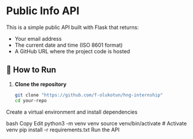 # Public Info API

This is a simple public API built with Flask that returns:  
- Your email address  
- The current date and time (ISO 8601 format)  
- A GitHub URL where the project code is hosted  

## 🚀 How to Run

1. **Clone the repository**  
   ```bash
   git clone "https://github.com/f-olukotun/hng-internship"
   cd your-repo
Create a virtual environment and install dependencies

bash
Copy
Edit
python3 -m venv venv
source venv/bin/activate  # Activate venv
pip install -r requirements.txt
Run the API

